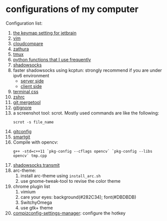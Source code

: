 # configurations of my computer

Configuration list:

1. [the keymap setting for jetbrain](./jetbrain_settings.jar)
2. [vim](https://github.com/wwtalwtaw/.vim/)
3. [cloudcompare](./install_cc.sh)
4. [zathura](./zathurarc)
5. [tmux](./.tmux.conf)
6. [python functions that I use frequently](./my_pyfun)
7. [shadowsocks](./install_ss.sh)
8. faster shadowsocks using kcptun: strongly recommend if you are under ipv6 environment
    * [server side](./fast_server.sh)
    * [client side](./fast_client.sh)
9. [terminal css](./gtk.css)
10. [zshrc](./.zshrc)
12. [git mergetool](./git_meld.sh)
13. [gitignore](./.gitignore)
14. a screenshot tool: scrot. Mostly used commands are like the following:
    ```
    scrot -s file_name
    ```
15. [gitconfig](./.gitconfig)
16. [smartgit](./install_sg.sh)
17. Compile with opencv:
    ```
    g++ -std=c++11 `pkg-config --cflags opencv` `pkg-config --libs opencv` tmp.cpp
    ```
18. [shadowsocks transmit](./haproxy.cfg)
19. arc-theme:
    1. install arc-theme using `install_arc.sh`
    2. use gnome-tweak-tool to revise the color theme
20. chrome plugin list
    1. vimium
    2. care your eyes: background(#282C34); font(#DBDBDB)
    3. SwitchyOmega
    4. use gtk+ theme
21. [compizconfig-settings-manager](./compizconfig.md): configure the hotkey

